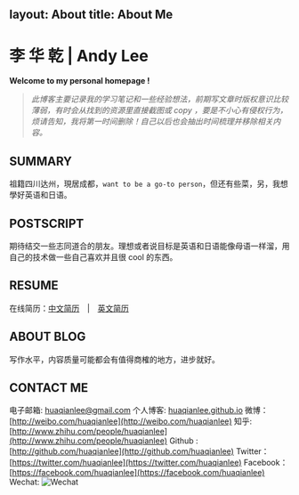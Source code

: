 layout: About
title: About Me
---
李 华 乾 | Andy Lee　
=============

**Welcome to my personal homepage !**

>*此博客主要记录我的学习笔记和一些经验想法，前期写文章时版权意识比较薄弱，有时会从找到的资源里直接截图或 copy ，要是不小心有侵权行为，烦请告知，我将第一时间删除！自己以后也会抽出时间梳理并移除相关内容。*

SUMMARY
------------------
祖籍四川达州，現居成都，`want to be a go-to person`，但还有些菜，另，我想學好英语和日语。

POSTSCRIPT
------------------
期待结交一些志同道合的朋友。理想或者说目标是英语和日语能像母语一样溜，用自己的技术做一些自己喜欢并且很 cool 的东西。

RESUME
------------------
在线简历：[中文简历](../resume_cn.html)　|　[英文简历](../resume_en.html)

ABOUT BLOG
------------------
写作水平，内容质量可能都会有值得商榷的地方，进步就好。

CONTACT ME
------------------
电子邮箱: <huaqianlee@gmail.com>
个人博客: [huaqianlee.github.io](http://huaqianlee.github.io)
微博：[http://weibo.com/huaqianlee](http://weibo.com/huaqianlee)
知乎: [http://www.zhihu.com/people/huaqianlee](http://www.zhihu.com/people/huaqianlee)
Github : [http://github.com/huaqianlee](http://github.com/huaqianlee)
Twitter：[https://twitter.com/huaqianlee](https://twitter.com/huaqianlee)
Facebook：[https://facebook.com/huaqianlee](https://facebook.com/huaqianlee)
Wechat:
![Wechat](https://andylee-1258982386.cos.ap-chengdu.myqcloud.com/about/MyWechat.jpg)
